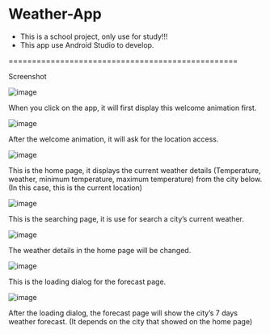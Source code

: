 # Weather-App
- This is a school project, only use for study!!!
- This app use Android Studio to develop.

=================================================

Screenshot

![image](https://user-images.githubusercontent.com/76657240/119252633-ef310380-bbdf-11eb-8c31-6ffc2bedd42b.png)

When you click on the app, it will first display this welcome animation first.

![image](https://user-images.githubusercontent.com/76657240/119252678-21426580-bbe0-11eb-860b-77b948d867af.png)

After the welcome animation, it will ask for the location access.

![image](https://user-images.githubusercontent.com/76657240/119252682-24d5ec80-bbe0-11eb-87c4-556f98bf04c4.png)

This is the home page, it displays the current weather details (Temperature, weather, minimum temperature, maximum temperature) from the city below. (In this case, this is the current location)

![image](https://user-images.githubusercontent.com/76657240/119252686-27384680-bbe0-11eb-83ae-a6f01bf2d1f2.png)

This is the searching page, it is use for search a city’s current weather.

![image](https://user-images.githubusercontent.com/76657240/119252690-2a333700-bbe0-11eb-9e51-d47e2405f119.png)

The weather details in the home page will be changed.

![image](https://user-images.githubusercontent.com/76657240/119252692-2d2e2780-bbe0-11eb-8dd3-f3a9df21023c.png)

This is the loading dialog for the forecast page.

![image](https://user-images.githubusercontent.com/76657240/119252697-30291800-bbe0-11eb-9148-71dc4a9f1882.png)

After the loading dialog, the forecast page will show the city’s 7 days weather forecast. (It depends on the city that showed on the home page)

